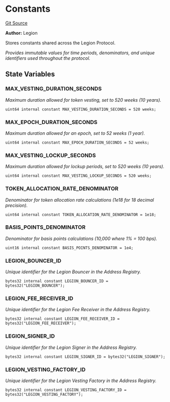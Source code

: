 # Constants
[Git Source](https://github.com/Legion-Team/legion-protocol-contracts/blob/1b4860840757d3318edea1bebfb7423e200bff55/src/utils/Constants.sol)

**Author:**
Legion

Stores constants shared across the Legion Protocol.

*Provides immutable values for time periods, denominators, and unique identifiers used throughout the protocol.*


## State Variables
### MAX_VESTING_DURATION_SECONDS
*Maximum duration allowed for token vesting, set to 520 weeks (10 years).*


```solidity
uint64 internal constant MAX_VESTING_DURATION_SECONDS = 520 weeks;
```


### MAX_EPOCH_DURATION_SECONDS
*Maximum duration allowed for an epoch, set to 52 weeks (1 year).*


```solidity
uint64 internal constant MAX_EPOCH_DURATION_SECONDS = 52 weeks;
```


### MAX_VESTING_LOCKUP_SECONDS
*Maximum duration allowed for lockup periods, set to 520 weeks (10 years).*


```solidity
uint64 internal constant MAX_VESTING_LOCKUP_SECONDS = 520 weeks;
```


### TOKEN_ALLOCATION_RATE_DENOMINATOR
*Denominator for token allocation rate calculations (1e18 for 18 decimal precision).*


```solidity
uint64 internal constant TOKEN_ALLOCATION_RATE_DENOMINATOR = 1e18;
```


### BASIS_POINTS_DENOMINATOR
*Denominator for basis points calculations (10,000 where 1% = 100 bps).*


```solidity
uint16 internal constant BASIS_POINTS_DENOMINATOR = 1e4;
```


### LEGION_BOUNCER_ID
*Unique identifier for the Legion Bouncer in the Address Registry.*


```solidity
bytes32 internal constant LEGION_BOUNCER_ID = bytes32("LEGION_BOUNCER");
```


### LEGION_FEE_RECEIVER_ID
*Unique identifier for the Legion Fee Receiver in the Address Registry.*


```solidity
bytes32 internal constant LEGION_FEE_RECEIVER_ID = bytes32("LEGION_FEE_RECEIVER");
```


### LEGION_SIGNER_ID
*Unique identifier for the Legion Signer in the Address Registry.*


```solidity
bytes32 internal constant LEGION_SIGNER_ID = bytes32("LEGION_SIGNER");
```


### LEGION_VESTING_FACTORY_ID
*Unique identifier for the Legion Vesting Factory in the Address Registry.*


```solidity
bytes32 internal constant LEGION_VESTING_FACTORY_ID = bytes32("LEGION_VESTING_FACTORY");
```


